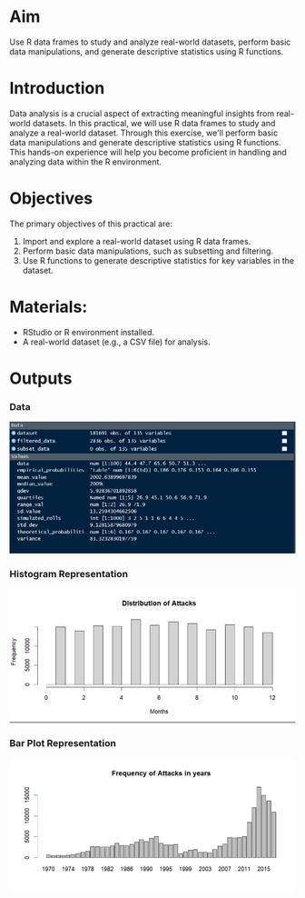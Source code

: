 # Aim

Use R data frames to study and analyze real-world datasets, perform basic data manipulations, and generate descriptive statistics using R functions.

# Introduction

Data analysis is a crucial aspect of extracting meaningful insights from real-world datasets. In this practical, we will use R data frames to study and analyze a real-world dataset. Through this exercise, we'll perform basic data manipulations and generate descriptive statistics using R functions. This hands-on experience will help you become proficient in handling and analyzing data within the R environment.

# Objectives

The primary objectives of this practical are:

1. Import and explore a real-world dataset using R data frames.
2. Perform basic data manipulations, such as subsetting and filtering.
3. Use R functions to generate descriptive statistics for key variables in the dataset.

# Materials:

- RStudio or R environment installed.
- A real-world dataset (e.g., a CSV file) for analysis.

# Outputs
### Data
![data output](./output1.png)

### Histogram Representation
![Theoretical Probabilities](./output2.png)

### Bar Plot Representation
![Empirical Probabilities](./output3.png)